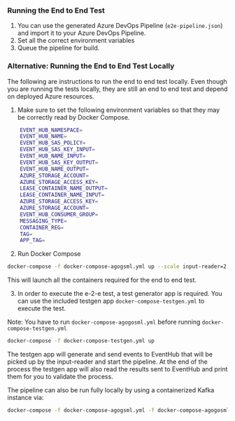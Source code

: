 ### Running the End to End Test

1. You can use the generated Azure DevOps Pipeline (`e2e-pipeline.json`) and import it to your Azure DevOps Pipeline.
2. Set all the correct environment variables
3. Queue the pipeline for build.

### Alternative: Running the End to End Test Locally

The following are instructions to run the end to end test locally. Even though you are running the tests
locally, they are still an end to end test and depend on deployed Azure resources.

1. Make sure to set the following environment variables so that they may be correctly read by Docker Compose.

```bash
    EVENT_HUB_NAMESPACE=
    EVENT_HUB_NAME=
    EVENT_HUB_SAS_POLICY=
    EVENT_HUB_SAS_KEY_INPUT=
    EVENT_HUB_NAME_INPUT=
    EVENT_HUB_SAS_KEY_OUTPUT=
    EVENT_HUB_NAME_OUTPUT=
    AZURE_STORAGE_ACCOUNT=
    AZURE_STORAGE_ACCESS_KEY=
    LEASE_CONTAINER_NAME_OUTPUT=
    LEASE_CONTAINER_NAME_INPUT=
    AZURE_STORAGE_ACCESS_KEY=
    AZURE_STORAGE_ACCOUNT=
    EVENT_HUB_CONSUMER_GROUP=
    MESSAGING_TYPE=
    CONTAINER_REG=
    TAG=
    APP_TAG=
```

2. Run Docker Compose

```bash
docker-compose -f docker-compose-agogsml.yml up --scale input-reader=2 -d
```

This will launch all the containers required for the end to end test.

3. In order to execute the e-2-e test, a test generator app is required.
   You can use the included testgen app `docker-compose-testgen.yml` to execute the test.

Note: You have to run `docker-compose-agogosml.yml` before running `docker-compose-testgen.yml`

```bash
docker-compose -f docker-compose-testgen.yml up
```

The testgen app will generate and send events to EventHub that will be picked up by the input-reader and start the pipeline.
At the end of the process the testgen app will also read the results sent to EventHub and print them for you to validate the process.

The pipeline can also be run fully locally by using a containerized Kafka instance via:

```bash
docker-compose -f docker-compose-agogsml.yml -f docker-compose-agogosml.local.yml up
```
